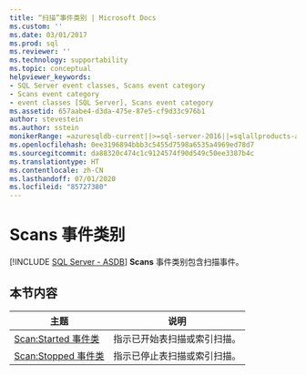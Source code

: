 ```yaml
---
title: “扫描”事件类别 | Microsoft Docs
ms.custom: ''
ms.date: 03/01/2017
ms.prod: sql
ms.reviewer: ''
ms.technology: supportability
ms.topic: conceptual
helpviewer_keywords:
- SQL Server event classes, Scans event category
- Scans event category
- event classes [SQL Server], Scans event category
ms.assetid: 657aabe4-d3da-475e-87e5-cf9d33c976b1
author: stevestein
ms.author: sstein
monikerRange: =azuresqldb-current||>=sql-server-2016||=sqlallproducts-allversions||>=sql-server-linux-2017||=azuresqldb-mi-current
ms.openlocfilehash: 0ee3196894bbb3c5455d7598a6535a4969ed78d7
ms.sourcegitcommit: da88320c474c1c9124574f90d549c50ee3387b4c
ms.translationtype: HT
ms.contentlocale: zh-CN
ms.lasthandoff: 07/01/2020
ms.locfileid: "85727380"
---
```

# <a name="scans-event-category"></a>Scans 事件类别
[!INCLUDE [SQL Server - ASDB](../../includes/applies-to-version/sql-asdb.md)]
  **Scans** 事件类别包含扫描事件。  
  
## <a name="in-this-section"></a>本节内容  
  
|主题|说明|  
|-----------|-----------------|  
|[Scan:Started 事件类](../../relational-databases/event-classes/scan-started-event-class.md)|指示已开始表扫描或索引扫描。|  
|[Scan:Stopped 事件类](../../relational-databases/event-classes/scan-stopped-event-class.md)|指示已停止表扫描或索引扫描。|  
  
  
